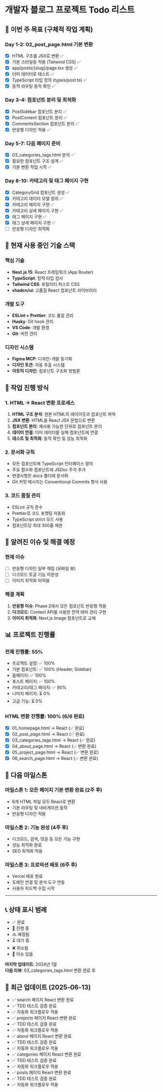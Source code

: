 # 개발자 블로그 프로젝트 Todo 리스트

## 🎯 이번 주 목표 (구체적 작업 계획)

### Day 1-2: 02_post_page.html 기본 변환
- [x] HTML 구조를 JSX로 변환 ✅
- [x] 기본 스타일링 적용 (Tailwind CSS) ✅
- [x] app/posts/[slug]/page.tsx 생성 ✅
- [x] 더미 데이터로 테스트 ✅
- [x] TypeScript 타입 정의 (types/post.ts) ✅
- [x] 동적 라우팅 동작 확인 ✅

### Day 3-4: 컴포넌트 분리 및 최적화
- [x] PostSidebar 컴포넌트 분리 ✅
- [x] PostContent 컴포넌트 분리 ✅
- [x] CommentsSection 컴포넌트 분리 ✅
- [x] 반응형 디자인 적용 ✅

### Day 5-7: 다음 페이지 준비
- [x] 03_categories_tags.html 분석 ✅
- [x] 필요한 컴포넌트 구조 설계 ✅
- [x] 기본 변환 작업 시작 ✅

### Day 8-10: 카테고리 및 태그 페이지 구현
- [x] CategoryGrid 컴포넌트 생성 ✅
- [x] 카테고리 데이터 모델 정의 ✅
- [x] 카테고리 페이지 구현 ✅
- [x] 카테고리 상세 페이지 구현 ✅
- [x] 태그 페이지 구현 ✅
- [x] 태그 상세 페이지 구현 ✅
- [ ] 반응형 디자인 최적화

## 🔧 현재 사용 중인 기술 스택

### 핵심 기술
- **Next.js 15**: React 프레임워크 (App Router)
- **TypeScript**: 정적 타입 검사
- **Tailwind CSS**: 유틸리티 퍼스트 CSS
- **shadcn/ui**: 고품질 React 컴포넌트 라이브러리

### 개발 도구
- **ESLint + Prettier**: 코드 품질 관리
- **Husky**: Git hook 관리
- **VS Code**: 개발 환경
- **Git**: 버전 관리

### 디자인 시스템
- **Figma MCP**: 디자인-개발 동기화
- **디자인 토큰**: 자동 추출 시스템
- **아토믹 디자인**: 컴포넌트 구조화 방법론

## 📝 작업 진행 방식

### 1. HTML → React 변환 프로세스
1. **HTML 구조 분석**: 원본 HTML의 레이아웃과 컴포넌트 파악
2. **JSX 변환**: HTML을 React JSX 문법으로 변환
3. **컴포넌트 분리**: 재사용 가능한 단위로 컴포넌트 분리
4. **데이터 연결**: 더미 데이터를 실제 컴포넌트에 연결
5. **테스트 및 최적화**: 동작 확인 및 성능 최적화

### 2. 문서화 규칙
- 모든 컴포넌트에 TypeScript 인터페이스 정의
- 주요 함수와 컴포넌트에 JSDoc 주석 추가
- 변경사항은 docs 폴더에 문서화
- Git 커밋 메시지는 Conventional Commits 형식 사용

### 3. 코드 품질 관리
- ESLint 규칙 준수
- Prettier로 코드 포맷팅 자동화
- TypeScript strict 모드 사용
- 컴포넌트당 최대 300줄 제한

## 🚧 알려진 이슈 및 해결 예정

### 현재 이슈
- [ ] 반응형 디자인 일부 깨짐 (모바일 뷰)
- [ ] 다크모드 토글 기능 미완성
- [ ] 이미지 최적화 미적용

### 해결 계획
1. **반응형 이슈**: Phase 2에서 모든 컴포넌트 반응형 적용
2. **다크모드**: Context API를 사용한 전역 테마 관리 구현
3. **이미지 최적화**: Next.js Image 컴포넌트로 교체

## 📊 프로젝트 진행률

### 전체 진행률: 55% 
- 프로젝트 설정: ✅ 100%
- 기본 컴포넌트: ✅ 100% (Header, Sidebar)
- 홈페이지: ✅ 100%
- 포스트 페이지: ✅ 100%
- 카테고리/태그 페이지: ✅ 90%
- 나머지 페이지: ⏳ 0%
- 고급 기능: ⏳ 0%

### HTML 변환 진행률: 100% (6/6 완료)
- [x] 01_homepage.html → React (✅ 완료)
- [x] 02_post_page.html → React (✅ 완료)
- [x] 03_categories_tags.html → React (✅ 완료)
- [x] 04_about_page.html → React (✅ 변환 완료)
- [x] 05_project_page.html → React (✅ 변환 완료)
- [x] 06_search_page.html → React (✅ 변환 완료)

## 🎯 다음 마일스톤

### 마일스톤 1: 모든 페이지 기본 변환 완료 (2주 후)
- 6개 HTML 파일 모두 React로 변환
- 기본 라우팅 및 네비게이션 동작
- 반응형 디자인 적용

### 마일스톤 2: 기능 완성 (4주 후)
- 다크모드, 검색, 댓글 등 모든 기능 구현
- 성능 최적화 완료
- SEO 최적화 적용

### 마일스톤 3: 프로덕션 배포 (6주 후)
- Vercel 배포 완료
- 도메인 연결 및 분석 도구 연동
- 사용자 피드백 수집 시작

---

## 📞 상태 표시 범례
- ✅ 완료
- 🔄 진행 중  
- 🔜 예정됨
- ⏳ 대기 중
- ❌ 취소됨
- 🚧 이슈 있음

**마지막 업데이트**: 2024년 1월  
**다음 리뷰**: 03_categories_tags.html 변환 완료 후





## 📝 최근 업데이트 (2025-06-13)
- ✅ search 페이지 React 변환 완료
- ✅ TDD 테스트 검증 완료
- ✅ 자동화 워크플로우 적용
- ✅ projects 페이지 React 변환 완료
- ✅ TDD 테스트 검증 완료
- ✅ 자동화 워크플로우 적용
- ✅ about 페이지 React 변환 완료
- ✅ TDD 테스트 검증 완료
- ✅ 자동화 워크플로우 적용
- ✅ categories 페이지 React 변환 완료
- ✅ TDD 테스트 검증 완료
- ✅ 자동화 워크플로우 적용
- ✅ posts 페이지 React 변환 완료
- ✅ TDD 테스트 검증 완료
- ✅ 자동화 워크플로우 적용
